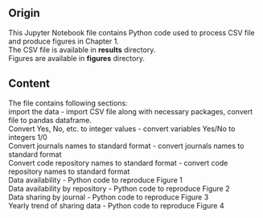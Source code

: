 ## Origin
This Jupyter Notebook file contains Python code used to process CSV file and produce figures in Chapter 1.\
The CSV file is available in **results** directory.\
Figures are available in **figures** directory.
## Content
The file contains following sections:\
import the data - import CSV file along with necessary packages, convert file to pandas dataframe.\
Convert Yes, No, etc. to integer values - convert variables Yes/No to integers 1/0\
Convert journals names to standard format - convert journals names to standard format\
Convert code repository names to standard format - convert code repository names to standard format\
Data availability - Python code to reproduce Figure 1\
Data availability by repository - Python code to reproduce Figure 2\
Data sharing by journal - Python code to reproduce Figure 3\
Yearly trend of sharing data - Python code to reproduce Figure 4
